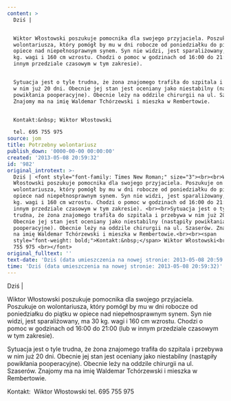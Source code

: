 ```yaml
---
content: >
  Dziś | 


  Wiktor Włostowski poszukuje pomocnika dla swojego przyjaciela. Poszukuje on
  wolontariusza, który pomógł by mu w dni robocze od poniedziałku do piątku w
  opiece nad niepełnosprawnym synem. Syn nie widzi, jest sparaliżowany, ma 30
  kg. wagi i 160 cm wzrostu. Chodzi o pomoc w godzinach od 16:00 do 21:00 (lub w
  innym przedziale czasowym w tym zakresie). 


  Sytuacja jest o tyle trudna, że żona znajomego trafiła do szpitala i przebywa
  w nim już 20 dni. Obecnie jej stan jest oceniany jako niestabilny (nastąpiły
  powikłania pooperacyjne). Obecnie leży na oddzile chirurgii na ul. Szaserów.
  Znajomy ma na imię Waldemar Tchórzewski i mieszka w Rembertowie.


  Kontakt:&nbsp; Wiktor Włostowski

  tel. 695 755 975 
source: jom
title: Potrzebny wolontariusz
publish_down: '0000-00-00 00:00:00'
created: '2013-05-08 20:59:32'
id: '982'
original_introtext: >-
  Dziś | <font style="font-family: Times New Roman;" size="3"><br><br>Wiktor
  Włostowski poszukuje pomocnika dla swojego przyjaciela. Poszukuje on
  wolontariusza, który pomógł by mu w dni robocze od poniedziałku do piątku w
  opiece nad niepełnosprawnym synem. Syn nie widzi, jest sparaliżowany, ma 30
  kg. wagi i 160 cm wzrostu. Chodzi o pomoc w godzinach od 16:00 do 21:00 (lub w
  innym przedziale czasowym w tym zakresie). <br><br>Sytuacja jest o tyle
  trudna, że żona znajomego trafiła do szpitala i przebywa w nim już 20 dni.
  Obecnie jej stan jest oceniany jako niestabilny (nastąpiły powikłania
  pooperacyjne). Obecnie leży na oddzile chirurgii na ul. Szaserów. Znajomy ma
  na imię Waldemar Tchórzewski i mieszka w Rembertowie.<br><br><span
  style="font-weight: bold;">Kontakt:&nbsp;</span> Wiktor Włostowski<br>tel. 695
  755 975 <br></font>
original_fulltext: ''
text-date: 'Dziś (data umieszczenia na nowej stronie: 2013-05-08 20:59:32)'
time: 'Dziś (data umieszczenia na nowej stronie: 2013-05-08 20:59:32)'
---
```

Dziś | 

Wiktor Włostowski poszukuje pomocnika dla swojego przyjaciela. Poszukuje on wolontariusza, który pomógł by mu w dni robocze od poniedziałku do piątku w opiece nad niepełnosprawnym synem. Syn nie widzi, jest sparaliżowany, ma 30 kg. wagi i 160 cm wzrostu. Chodzi o pomoc w godzinach od 16:00 do 21:00 (lub w innym przedziale czasowym w tym zakresie). 

Sytuacja jest o tyle trudna, że żona znajomego trafiła do szpitala i przebywa w nim już 20 dni. Obecnie jej stan jest oceniany jako niestabilny (nastąpiły powikłania pooperacyjne). Obecnie leży na oddzile chirurgii na ul. Szaserów. Znajomy ma na imię Waldemar Tchórzewski i mieszka w Rembertowie.

Kontakt:&nbsp; Wiktor Włostowski
tel. 695 755 975 


<!--{{json:{"created_date":"2013-05-08 20:59:32","publish_down":"0000-00-00 00:00:00","id":"982"}}}-->